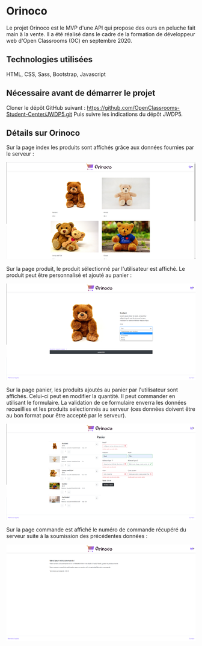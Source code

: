 # Orinoco

Le projet Orinoco est le MVP d'une API qui propose des ours en peluche fait main à la vente. 
Il a été réalisé dans le cadre de la formation de développeur web d'Open Classrooms (OC) en septembre 2020.


## Technologies utilisées

HTML, CSS, Sass, Bootstrap, Javascript


## Nécessaire avant de démarrer le projet

Cloner le dépôt GitHub suivant : https://github.com/OpenClassrooms-Student-Center/JWDP5.git
Puis suivre les indications du dépôt JWDP5.


## Détails sur Orinoco

Sur la page index les produits sont affichés grâce aux données fournies par le serveur :

![page index](https://raw.githubusercontent.com/Flora-Pvt/p5-orinoco/javascript/src/static/images/index.png)

Sur la page produit, le produit sélectionné par l'utilisateur est affiché. Le produit peut être personnalisé et ajouté au panier : 

![derniers resultats](https://raw.githubusercontent.com/Flora-Pvt/p5-orinoco/javascript/src/static/images/produit.png)

Sur la page panier, les produits ajoutés au panier par l'utilisateur sont affichés. Celui-ci peut en modifier la quantité. 
Il peut commander en utilisant le formulaire. La validation de ce formulaire enverra les données recueillies et les produits selectionnés au serveur (ces données doivent être au bon format pour être accepté par le serveur).

![page index](https://raw.githubusercontent.com/Flora-Pvt/p5-orinoco/javascript/src/static/images/panier.png)

Sur la page commande est affiché le numéro de commande récupéré du serveur suite à la soumission des précédentes données :

![page index](https://raw.githubusercontent.com/Flora-Pvt/p5-orinoco/javascript/src/static/images/commande.png)


    
